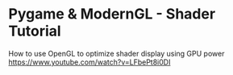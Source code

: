 # Pygame & ModernGL - Shader Tutorial

How to use OpenGL to optimize shader display using GPU power
https://www.youtube.com/watch?v=LFbePt8i0DI
